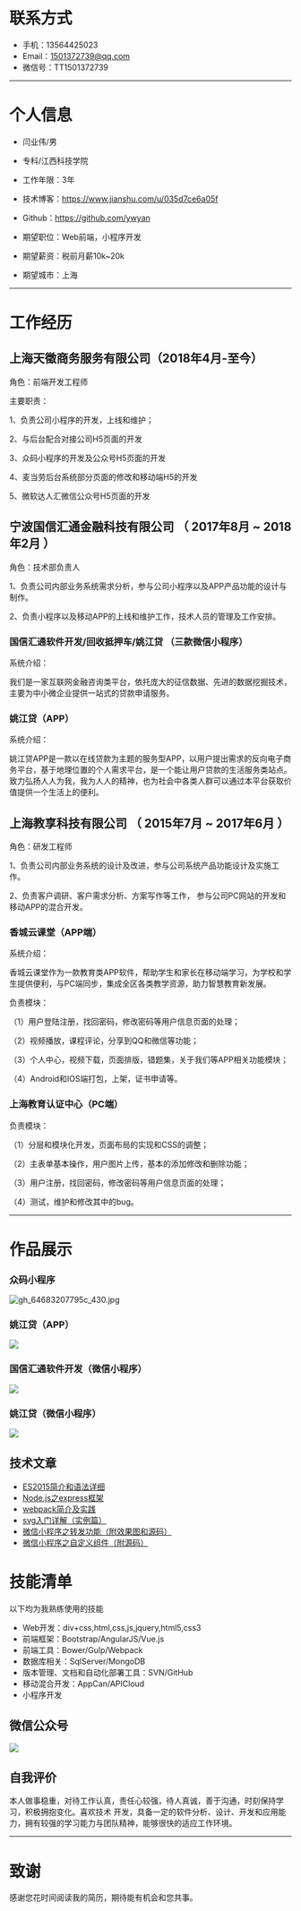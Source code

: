 # 联系方式

- 手机：13564425023
- Email：1501372739@qq.com
- 微信号：TT1501372739

---

# 个人信息

 - 闫业伟/男
 - 专科/江西科技学院 
 - 工作年限：3年
 - 技术博客：https://www.jianshu.com/u/035d7ce6a05f 
 - Github：https://github.com/ywyan

 - 期望职位：Web前端，小程序开发
 - 期望薪资：税前月薪10k~20k 
 - 期望城市：上海

---

# 工作经历

## 上海天徵商务服务有限公司（2018年4月-至今）

角色：前端开发工程师

主要职责：

1、负责公司小程序的开发，上线和维护；

2、与后台配合对接公司H5页面的开发

3、众码小程序的开发及公众号H5页面的开发

4、麦当劳后台系统部分页面的修改和移动端H5的开发

5、微软达人汇微信公众号H5页面的开发


## 宁波国信汇通金融科技有限公司 （ 2017年8月 ~ 2018年2月 ）

角色：技术部负责人

1、负责公司内部业务系统需求分析，参与公司小程序以及APP产品功能的设计与制作。

2、负责小程序以及移动APP的上线和维护工作，技术人员的管理及工作安排。

### 国信汇通软件开发/回收抵押车/姚江贷  （三款微信小程序）

系统介绍：

我们是一家互联网金融咨询类平台，依托庞大的征信数据、先进的数据挖掘技术，主要为中小微企业提供一站式的贷款申请服务。


### 姚江贷（APP）

系统介绍：

姚江贷APP是一款以在线贷款为主题的服务型APP，以用户提出需求的反向电子商务平台，基于地理位置的个人需求平台，是一个能让用户贷款的生活服务类站点。致力弘扬人人为我，我为人人的精神，也为社会中各类人群可以通过本平台获取价值提供一个生活上的便利。


 
## 上海教享科技有限公司  （ 2015年7月 ~ 2017年6月 ）

角色：研发工程师

1、负责公司内部业务系统的设计及改进，参与公司系统产品功能设计及实施工作。

2、负责客户调研、客户需求分析、方案写作等工作， 参与公司PC网站的开发和移动APP的混合开发。

### 香城云课堂（APP端）

系统介绍：

香城云课堂作为一款教育类APP软件，帮助学生和家长在移动端学习，为学校和学生提供便利，与PC端同步，集成全区各类教学资源，助力智慧教育新发展。

负责模块：

（1）用户登陆注册，找回密码，修改密码等用户信息页面的处理；

（2）视频播放，课程评论，分享到QQ和微信等功能；

（3）个人中心，视频下载，页面排版，错题集，关于我们等APP相关功能模块；

（4）Android和IOS端打包，上架，证书申请等。


### 上海教育认证中心（PC端）

负责模块：

（1）分层和模块化开发，页面布局的实现和CSS的调整；

（2）主表单基本操作，用户图片上传，基本的添加修改和删除功能；

（3）用户注册，找回密码，修改密码等用户信息页面的处理；

（4）测试，维护和修改其中的bug。

---

# 作品展示

### 众码小程序

![gh_64683207795c_430.jpg](https://upload-images.jianshu.io/upload_images/4041074-3514579a98af4686.jpg?imageMogr2/auto-orient/strip%7CimageView2/2/w/1240)


### 姚江贷（APP）

 ![](https://upload-images.jianshu.io/upload_images/4041074-c97aa3b8566e3a22.png?imageMogr2/auto-orient/strip%7CimageView2/2/w/1240)
 
 ### 国信汇通软件开发（微信小程序）
 
 ![](https://upload-images.jianshu.io/upload_images/4041074-da1e57e4ea75e1ef.png?imageMogr2/auto-orient/strip%7CimageView2/2/w/1240)
 
 ### 姚江贷（微信小程序）
 
 ![](https://upload-images.jianshu.io/upload_images/4041074-8b58976ac59ab412.jpg?imageMogr2/auto-orient/strip%7CimageView2/2/w/1240)


## 技术文章
 
- [ES2015简介和语法详细](https://www.jianshu.com/p/220a54f7adce)
- [Node.js之express框架](https://www.jianshu.com/p/4a2928c27aa2)  
- [webpack简介及实践](https://www.jianshu.com/p/32205106fb1d)  
- [svg入门详解（实例篇）](https://www.jianshu.com/p/8ddb4ba85594)  
- [微信小程序之转发功能（附效果图和源码）](https://www.jianshu.com/p/c7b1925cd3c1)  
- [微信小程序之自定义组件（附源码）](https://www.jianshu.com/p/5e7da13f1a3a)  




# 技能清单

以下均为我熟练使用的技能

- Web开发：div+css,html,css,js,jquery,html5,css3
- 前端框架：Bootstrap/AngularJS/Vue.js
- 前端工具：Bower/Gulp/Webpack
- 数据库相关：SqlServer/MongoDB
- 版本管理、文档和自动化部署工具：SVN/GitHub
- 移动混合开发：AppCan/APICloud
- 小程序开发


## 微信公众号

![](https://upload-images.jianshu.io/upload_images/4041074-b29f05836f3bfc75.jpg?imageMogr2/auto-orient/strip%7CimageView2/2/w/1240)

## 自我评价

本人做事稳重，对待工作认真，责任心较强，待人真诚，善于沟通，时刻保持学习，积极拥抱变化。喜欢技术 开发，具备一定的软件分析、设计、开发和应用能力，拥有较强的学习能力与团队精神，能够很快的适应工作环境。



---



# 致谢
感谢您花时间阅读我的简历，期待能有机会和您共事。
